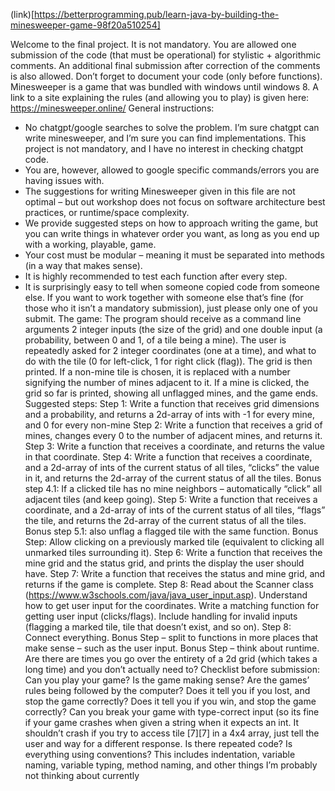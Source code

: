 (link)[https://betterprogramming.pub/learn-java-by-building-the-minesweeper-game-98f20a510254]
<!-- Final project – Minesweeper. -->
Welcome to the final project. It is not mandatory. You are allowed one
submission of the code (that must be operational) for stylistic + algorithmic
comments. An additional final submission after correction of the comments is
also allowed. Don’t forget to document your code (only before functions).
Minesweeper is a game that was bundled with windows until windows 8. A link
to a site explaining the rules (and allowing you to play) is given here:
https://minesweeper.online/
General instructions:
- No chatgpt/google searches to solve the problem. I’m sure chatgpt can
write minesweeper, and I’m sure you can find implementations. This
project is not mandatory, and I have no interest in checking chatgpt
code.
- You are, however, allowed to google specific commands/errors you are
having issues with.
- The suggestions for writing Minesweeper given in this file are not
optimal – but out workshop does not focus on software architecture best
practices, or runtime/space complexity.
- We provide suggested steps on how to approach writing the game, but
you can write things in whatever order you want, as long as you end up
with a working, playable, game.
- Your cost must be modular – meaning it must be separated into methods
(in a way that makes sense).
- It is highly recommended to test each function after every step.
- It is surprisingly easy to tell when someone copied code from someone
else. If you want to work together with someone else that’s fine (for
those who it isn’t a mandatory submission), just please only one of you
submit.
The game:
The program should receive as a command line arguments 2 integer inputs (the
size of the grid) and one double input (a probability, between 0 and 1, of a tile
being a mine). The user is repeatedly asked for 2 integer coordinates (one at a
time), and what to do with the tile (0 for left-click, 1 for right click (flag)). The
grid is then printed.
If a non-mine tile is chosen, it is replaced with a number signifying the number
of mines adjacent to it. If a mine is clicked, the grid so far is printed, showing all
unflagged mines, and the game ends.
Suggested steps:
Step 1: Write a function that receives grid dimensions and a probability, and
returns a 2d-array of ints with -1 for every mine, and 0 for every non-mine
Step 2: Write a function that receives a grid of mines, changes every 0 to the
number of adjacent mines, and returns it.
Step 3: Write a function that receives a coordinate, and returns the value in
that coordinate.
Step 4: Write a function that receives a coordinate, and a 2d-array of ints of the
current status of all tiles, “clicks” the value in it, and returns the 2d-array of the
current status of all the tiles.
Bonus step 4.1: If a clicked tile has no mine neighbors – automatically “click” all
adjacent tiles (and keep going).
Step 5: Write a function that receives a coordinate, and a 2d-array of ints of the
current status of all tiles, “flags” the tile, and returns the 2d-array of the
current status of all the tiles.
Bonus step 5.1: also unflag a flagged tile with the same function.
Bonus Step: Allow clicking on a previously marked tile (equivalent to clicking all
unmarked tiles surrounding it).
Step 6: Write a function that receives the mine grid and the status grid, and
prints the display the user should have.
Step 7: Write a function that receives the status and mine grid, and returns if
the game is complete.
Step 8: Read about the Scanner class
(https://www.w3schools.com/java/java_user_input.asp).
Understand how to get user input for the coordinates. Write a matching
function for getting user input (clicks/flags). Include handling for invalid inputs
(flagging a marked tile, tile that doesn’t exist, and so on).
Step 8: Connect everything.
Bonus Step – split to functions in more places that make sense – such as the
user input.
Bonus Step – think about runtime. Are there are times you go over the entirety
of a 2d grid (which takes a long time) and you don’t actually need to?
Checklist before submission:
Can you play your game?
Is the game making sense? Are the games’ rules being followed by the
computer?
Does it tell you if you lost, and stop the game correctly?
Does it tell you if you win, and stop the game correctly?
Can you break your game with type-correct input (so its fine if your game
crashes when given a string when it expects an int. It shouldn’t crash if you try
to access tile [7][7] in a 4x4 array, just tell the user and way for a different
response.
Is there repeated code?
Is everything using conventions? This includes indentation, variable naming,
variable typing, method naming, and other things I’m probably not thinking
about currently